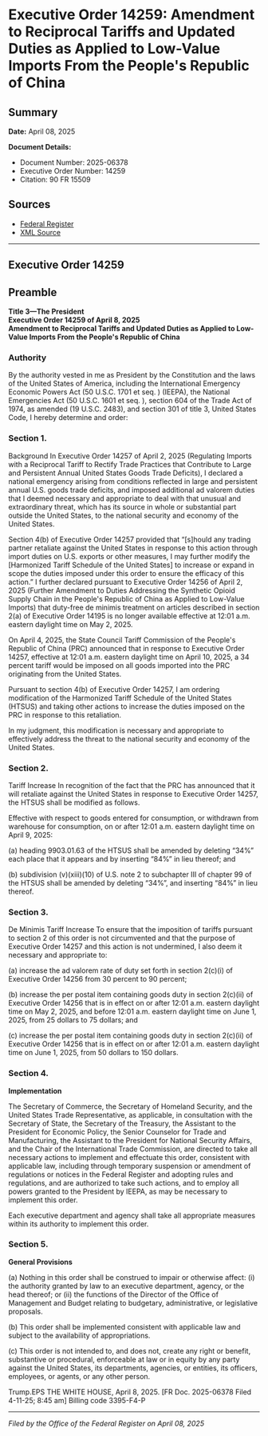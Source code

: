 # Executive Order 14259: Amendment to Reciprocal Tariffs and Updated Duties as Applied to Low-Value Imports From the People's Republic of China

## Summary

**Date:** April 08, 2025

**Document Details:**
- Document Number: 2025-06378
- Executive Order Number: 14259
- Citation: 90 FR 15509

## Sources
- [Federal Register](https://www.federalregister.gov/documents/2025/04/14/2025-06378/amendment-to-reciprocal-tariffs-and-updated-duties-as-applied-to-low-value-imports-from-the-peoples)
- [XML Source](https://www.federalregister.gov/documents/full_text/xml/2025/04/14/2025-06378.xml)

---

## Executive Order 14259

## Preamble

**Title 3—The President**  
**Executive Order 14259 of April 8, 2025**  
**Amendment to Reciprocal Tariffs and Updated Duties as Applied to Low-Value Imports From the People's Republic of China**

### Authority

By the authority vested in me as President by the Constitution and the laws of the United States of America, including the International Emergency Economic Powers Act (50 U.S.C. 1701 
et seq.
) (IEEPA), the National Emergencies Act (50 U.S.C. 1601 
et seq.
), section 604 of the Trade Act of 1974, as amended (19 U.S.C. 2483), and section 301 of title 3, United States Code, I hereby determine and order:
### Section 1.

Background
In Executive Order 14257 of April 2, 2025 (Regulating Imports with a Reciprocal Tariff to Rectify Trade Practices that Contribute to Large and Persistent Annual United States Goods Trade Deficits), I declared a national emergency arising from conditions reflected in large and persistent annual U.S. goods trade deficits, and imposed additional 
ad valorem
duties that I deemed necessary and appropriate to deal with that unusual and extraordinary threat, which has its source in whole or substantial part outside the United States, to the national security and economy of the United States.

Section 4(b) of Executive Order 14257 provided that “[s]hould any trading partner retaliate against the United States in response to this action through import duties on U.S. exports or other measures, I may further modify the [Harmonized Tariff Schedule of the United States] to increase or expand in scope the duties imposed under this order to ensure the efficacy of this action.” I further declared pursuant to Executive Order 14256 of April 2, 2025 (Further Amendment to Duties Addressing the Synthetic Opioid Supply Chain in the People's Republic of China as Applied to Low-Value Imports) that duty-free 
de minimis
treatment on articles described in section 2(a) of Executive Order 14195 is no longer available effective at 12:01 a.m. eastern daylight time on May 2, 2025.

On April 4, 2025, the State Council Tariff Commission of the People's Republic of China (PRC) announced that in response to Executive Order 14257, effective at 12:01 a.m. eastern daylight time on April 10, 2025, a 34 percent tariff would be imposed on all goods imported into the PRC originating from the United States.

Pursuant to section 4(b) of Executive Order 14257, I am ordering modification of the Harmonized Tariff Schedule of the United States (HTSUS) and taking other actions to increase the duties imposed on the PRC in response to this retaliation.

In my judgment, this modification is necessary and appropriate to effectively address the threat to the national security and economy of the United States.
### Section 2.

Tariff Increase
In recognition of the fact that the PRC has announced that it will retaliate against the United States in response to Executive Order 14257, the HTSUS shall be modified as follows.

Effective with respect to goods entered for consumption, or withdrawn from warehouse for consumption, on or after 12:01 a.m. eastern daylight time on April 9, 2025:

(a) heading 9903.01.63 of the HTSUS shall be amended by deleting “34%” each place that it appears and by inserting “84%” in lieu thereof; and

(b) subdivision (v)(xiii)(10) of U.S. note 2 to subchapter III of chapter 99 of the HTSUS shall be amended by deleting “34%”, and inserting “84%” in lieu thereof.
### Section 3.

De Minimis Tariff Increase
To ensure that the imposition of tariffs pursuant to section 2 of this order is not circumvented and that the purpose 
of Executive Order 14257 and this action is not undermined, I also deem it necessary and appropriate to:

(a) increase the 
ad valorem
rate of duty set forth in section 2(c)(i) of Executive Order 14256 from 30 percent to 90 percent;

(b) increase the per postal item containing goods duty in section 2(c)(ii) of Executive Order 14256 that is in effect on or after 12:01 a.m. eastern daylight time on May 2, 2025, and before 12:01 a.m. eastern daylight time on June 1, 2025, from 25 dollars to 75 dollars; and

(c) increase the per postal item containing goods duty in section 2(c)(ii) of Executive Order 14256 that is in effect on or after 12:01 a.m. eastern daylight time on June 1, 2025, from 50 dollars to 150 dollars.
### Section 4.

**Implementation**

The Secretary of Commerce, the Secretary of Homeland Security, and the United States Trade Representative, as applicable, in consultation with the Secretary of State, the Secretary of the Treasury, the Assistant to the President for Economic Policy, the Senior Counselor for Trade and Manufacturing, the Assistant to the President for National Security Affairs, and the Chair of the International Trade Commission, are directed to take all necessary actions to implement and effectuate this order, consistent with applicable law, including through temporary suspension or amendment of regulations or notices in the 
Federal Register
and adopting rules and regulations, and are authorized to take such actions, and to employ all powers granted to the President by IEEPA, as may be necessary to implement this order.

Each executive department and agency shall take all appropriate measures within its authority to implement this order.
### Section 5.

**General Provisions**

(a) Nothing in this order shall be construed to impair or otherwise affect:
    (i) the authority granted by law to an executive department, agency, or the head thereof; or
    (ii) the functions of the Director of the Office of Management and Budget relating to budgetary, administrative, or legislative proposals.

(b) This order shall be implemented consistent with applicable law and subject to the availability of appropriations.

(c) This order is not intended to, and does not, create any right or benefit, substantive or procedural, enforceable at law or in equity by any party against the United States, its departments, agencies, or entities, its officers, employees, or agents, or any other person.

Trump.EPS
THE WHITE HOUSE,
April 8, 2025.
[FR Doc. 2025-06378
Filed 4-11-25; 8:45 am]
Billing code 3395-F4-P

---

*Filed by the Office of the Federal Register on April 08, 2025*
